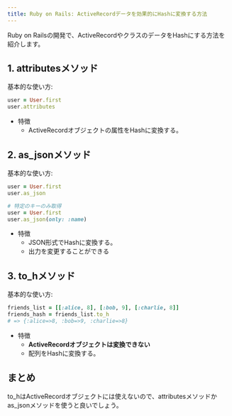 ```yaml
---
title: Ruby on Rails: ActiveRecordデータを効果的にHashに変換する方法
---
```


Ruby on Railsの開発で、ActiveRecordやクラスのデータをHashにする方法を紹介します。

## 1. attributesメソッド
基本的な使い方:

```ruby
user = User.first
user.attributes
```

- 特徴
  - ActiveRecordオブジェクトの属性をHashに変換する。

## 2. as_jsonメソッド
基本的な使い方:

```ruby
user = User.first
user.as_json

# 特定のキーのみ取得
user = User.first
user.as_json(only: :name)

```

- 特徴
  - JSON形式でHashに変換する。
  - 出力を変更することができる



## 3. to_hメソッド
基本的な使い方:

```ruby
friends_list = [[:alice, 8], [:bob, 9], [:charlie, 8]]
friends_hash = friends_list.to_h
# => {:alice=>8, :bob=>9, :charlie=>8}
```

- 特徴
  - **ActiveRecordオブジェクトは変換できない**
  - 配列をHashに変換する。




## まとめ
to_hはActiveRecordオブジェクトには使えないので、attributesメソッドかas_jsonメソッドを使うと良いでしょう。